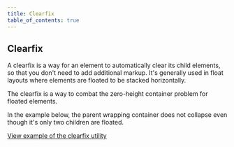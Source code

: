 ```yaml
---
title: Clearfix
table_of_contents: true
---
```


## Clearfix

A clearfix is a way for an element to automatically clear its child elements, so that you don't need to add additional markup. It's generally used in float layouts where elements are floated to be stacked horizontally.

The clearfix is a way to combat the zero-height container problem for floated elements.

In the example below, the parent wrapping container does not collapse even though it's only two children are floated.

<a href="https://canonical-web-and-design.github.io/vanilla-framework/examples/utilities/clearfix/"
    class="js-example">
    View example of the clearfix utility
</a>
